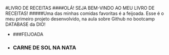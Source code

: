 #LIVRO DE RECEITAS
####OLÁ! SEJA BEM-VINDO AO MEU LIVRO DE RECEITAS!
#####Uma das minhas comidas favoritas é a feijoada.
Esse é o meu primeiro projeto desenvolvido, na aula sobre Github no bootcamp DATABASE da DIO!

- ###FEIJOADA
 - ### CARNE DE SOL NA NATA
